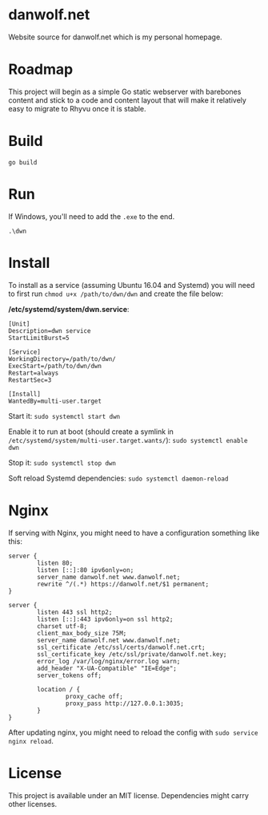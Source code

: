 # danwolf.net

Website source for danwolf.net which is my personal homepage.

# Roadmap

This project will begin as a simple Go static webserver with barebones content and stick to a code and content layout that will make it relatively easy to migrate to Rhyvu once it is stable.

# Build

```
go build
```

# Run

If Windows, you'll need to add the `.exe` to the end.

```
.\dwn
```

# Install

To install as a service (assuming Ubuntu 16.04 and Systemd) you will need to first run `chmod u+x /path/to/dwn/dwn` and create the file below:

**/etc/systemd/system/dwn.service**:

```
[Unit]
Description=dwn service
StartLimitBurst=5

[Service]
WorkingDirectory=/path/to/dwn/
ExecStart=/path/to/dwn/dwn
Restart=always
RestartSec=3

[Install]
WantedBy=multi-user.target
```

Start it: `sudo systemctl start dwn`

Enable it to run at boot (should create a symlink in `/etc/systemd/system/multi-user.target.wants/`): `sudo systemctl enable dwn`

Stop it: `sudo systemctl stop dwn`

Soft reload Systemd dependencies: `sudo systemctl daemon-reload`

# Nginx

If serving with Nginx, you might need to have a configuration something like this:

```nginx
server {
        listen 80;
        listen [::]:80 ipv6only=on;
        server_name danwolf.net www.danwolf.net;
        rewrite ^/(.*) https://danwolf.net/$1 permanent;
}

server {
        listen 443 ssl http2;
        listen [::]:443 ipv6only=on ssl http2;
        charset utf-8;
        client_max_body_size 75M;
        server_name danwolf.net www.danwolf.net;
        ssl_certificate /etc/ssl/certs/danwolf.net.crt;
        ssl_certificate_key /etc/ssl/private/danwolf.net.key;
        error_log /var/log/nginx/error.log warn;
        add_header "X-UA-Compatible" "IE=Edge";
        server_tokens off;

        location / {
                proxy_cache off;
                proxy_pass http://127.0.0.1:3035;
        }
}
```

After updating nginx, you might need to reload the config with `sudo service nginx reload`.

# License

This project is available under an MIT license. Dependencies might carry other licenses.